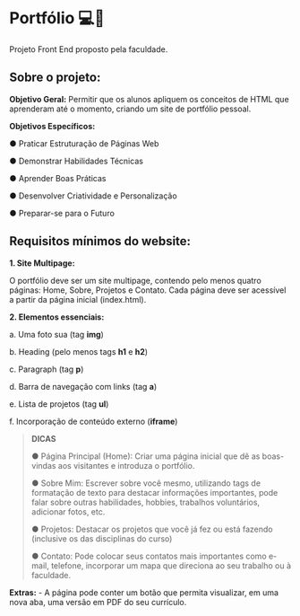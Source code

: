 
# Portfólio 💻🚀
Projeto Front End proposto pela faculdade.

## Sobre o projeto:

**Objetivo Geral:** 
Permitir que os alunos apliquem os conceitos de HTML que aprenderam até 
o momento, criando um site de portfólio pessoal.

**Objetivos Específicos:** 

● Praticar Estruturação de Páginas Web

● Demonstrar Habilidades Técnicas

● Aprender Boas Práticas

● Desenvolver Criatividade e Personalização

● Preparar-se para o Futuro


## Requisitos mínimos do website:

**1. Site Multipage:** 

O portfólio deve ser um site multipage, contendo pelo menos quatro 
páginas: Home, Sobre, Projetos e Contato. Cada página deve ser acessível a partir 
da página inicial (index.html).

**2. Elementos essenciais:**
   
a. Uma foto sua (tag **img**)

b. Heading (pelo menos tags **h1** e **h2**)

c. Paragraph (tag **p**)

d. Barra de navegação com links (tag **a**)

e. Lista de projetos (tag **ul**)

f. Incorporação de conteúdo externo (**iframe**)


> **DICAS**
> 
> ● Página Principal (Home): Criar uma página inicial que dê as boas-vindas aos 
visitantes e introduza o portfólio.
>
> ● Sobre Mim: Escrever sobre você mesmo, utilizando tags de formatação de texto para 
destacar informações importantes, pode falar sobre outras habilidades, hobbies, 
trabalhos voluntários, adicionar fotos, etc.
>
> ● Projetos: Destacar os projetos que você já fez ou está fazendo (inclusive os das 
disciplinas do curso)
>
> ● Contato: Pode colocar seus contatos mais importantes como e-mail, telefone, 
incorporar um mapa que direciona ao seu trabalho ou à faculdade.


**Extras:** - A página pode conter um botão que permita visualizar, em uma nova aba, uma versão em PDF do seu currículo.
